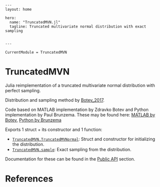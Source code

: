 ```@raw html
---
layout: home

hero:
  name: "TruncatedMVN.jl"
  tagline: Truncated multivariate normal distribution with exact sampling


---

```

```@meta
CurrentModule = TruncatedMVN
```

# TruncatedMVN

Julia reimplementation of a truncated multivariate normal distribution with perfect sampling.

Distribution and sampling method by [Botev_2017](@cite).

Code based on MATLAB implementation by Zdravko Botev and Python implementation by Paul Brunzema.
These may be found here: [MATLAB by Botev](https://mathworks.com/matlabcentral/fileexchange/53792-truncated-multivariate-normal-generator), [Python by Brunzema](https://github.com/brunzema/truncated-mvn-sampler)

Exports 1 struct + its constructor and 1 function:

- [`TruncatedMVN.TruncatedMVNormal`](@ref): Struct and constructor for initializing the distribution.
- [`TruncatedMVN.sample`](@ref): Exact sampling from the distribution.

Documentation for these can be found in the [Public API](@ref) section.

# References

```@bibliography

```
